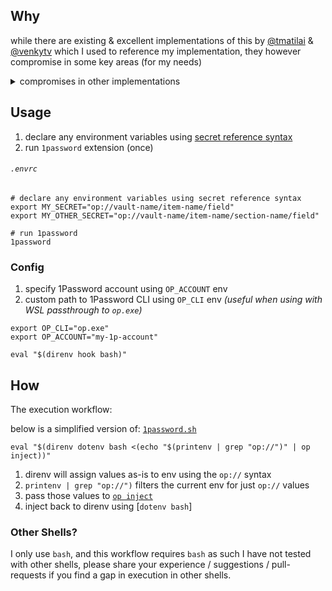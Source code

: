 ## Why

while there are existing & excellent implementations of this by [@tmatilai](https://github.com/tmatilai/direnv-1password) & [@venkytv](https://github.com/venkytv/direnv-op) which I used to reference my implementation, they however compromise in some key areas (for my needs)

<details>
<summary>compromises in other implementations</summary>

> [!NOTE]  
> These are just my opinions/preferences, and not a criticism of those implementations.

#### `tmatilai/direnv-1password`:
1. relying on `heredoc` to load multiple secrets:  
  Distracting when editing / reviewing `.envrc` files and pollutes the syntax.

2. loading one secret at a time with `from_op`:  
  Will cause noticeable delay when you using with multiple entries.

#### `venkytv/direnv-op`

1. uses a separate file altogether `.oprc`:  
  Less is more!
2. relies on [`watch_file`](https://direnv.net/man/direnv-stdlib.1.html#codewatchfile-ltpathgt-ltpathgt-code):  
  Extra resource usage on your system
</details>


## Usage

1. declare any environment variables using [secret reference syntax](https://developer.1password.com/docs/cli/secret-reference-syntax/) 
2. run `1password` extension (once)

<!-- eslint-disable markdown/heading-increment -->
###### `.envrc`

```shell
# declare any environment variables using secret reference syntax 
export MY_SECRET="op://vault-name/item-name/field"
export MY_OTHER_SECRET="op://vault-name/item-name/section-name/field"

# run 1password
1password
```

### Config 

1. specify 1Password account using `OP_ACCOUNT` env
2. custom path to 1Password CLI using `OP_CLI` env _(useful when using with WSL passthrough to `op.exe`)_

```shell
export OP_CLI="op.exe"
export OP_ACCOUNT="my-1p-account"

eval "$(direnv hook bash)"
```

## How

The execution workflow:

below is a simplified version of: [`1password.sh`](/1password.sh)

```shell
eval "$(direnv dotenv bash <(echo "$(printenv | grep "op://")" | op inject))"
```

1. direnv will assign values as-is to env using the `op://` syntax
2. `printenv | grep "op://")` filters the current env for just `op://` values
3. pass those values to [`op inject`](https://developer.1password.com/docs/cli/reference/commands/inject/)
4. inject back to direnv using [`dotenv bash`]

### Other Shells?

I only use `bash`, and this workflow requires `bash` as such I have not tested with other shells, please share your experience / suggestions / pull-requests if you find a gap in execution in other shells.

